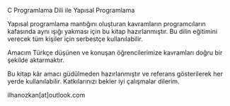 C Programlama Dili ile Yapısal Programlama

Yapısal programlama mantığını oluşturan kavramların programcıların kafasında aynı ışığı yakması için bu kitap hazırlanmıştır. Bu dilin eğitimini verecek tüm kişiler için serbestçe kullanılabilir. 

Amacım Türkçe düşünen ve konuşan öğrencilerimize kavramları doğru bir şekilde aktarmaktır. 

Bu kitap kâr amacı güdülmeden hazırlanmıştır ve referans gösterilerek her yerde kullanılabilir. Katkılarınızı bekler iyi çalışmalar dilerim.

ilhanozkan[at]outlook.com
